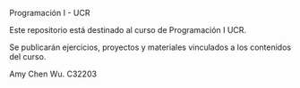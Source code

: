 Programación I - UCR

Este repositorio está destinado al curso de Programación I UCR.

Se publicarán ejercicios, proyectos y materiales vinculados a los contenidos del curso.

Amy Chen Wu. C32203
